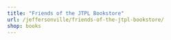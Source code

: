 ```yaml
---
title: "Friends of the JTPL Bookstore"
url: /jeffersonville/friends-of-the-jtpl-bookstore/
shop: books
---
```

